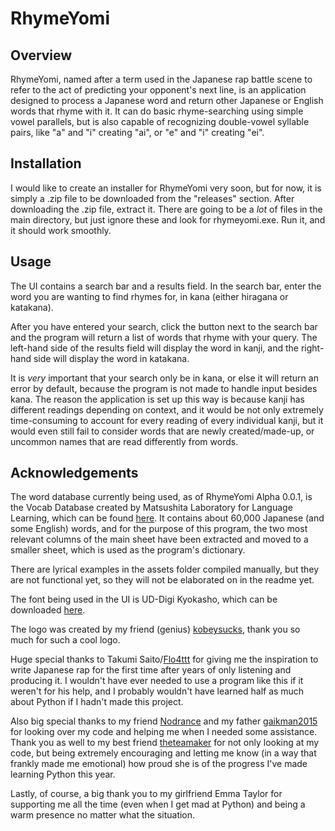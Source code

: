 
# RhymeYomi





## Overview

RhymeYomi, named after a term used in the Japanese rap battle scene to refer to the act of predicting your opponent's next line, is an application designed to process a Japanese word and return other Japanese or English words that rhyme with it. It can do basic rhyme-searching using simple vowel parallels, but is also capable of recognizing double-vowel syllable pairs, like "a" and "i" creating "ai", or "e" and "i" creating "ei".

## Installation

I would like to create an installer for RhymeYomi very soon, but for now, it is simply a .zip file to be downloaded from the "releases" section. After downloading the .zip file, extract it. There are going to be a *lot* of files in the main directory, but just ignore these and look for rhymeyomi.exe. Run it, and it should work smoothly.
    
## Usage

The UI contains a search bar and a results field. In the search bar, enter the word you are wanting to find rhymes for, in kana (either hiragana or katakana). 

After you have entered your search, click the button next to the search bar and the program will return a list of words that rhyme with your query. The left-hand side of the results field will display the word in kanji, and the right-hand side will display the word in katakana.

It is *very* important that your search only be in kana, or else it will return an error by default, because the program is not made to handle input besides kana. The reason the application is set up this way is because kanji has different readings depending on context, and it would be not only extremely time-consuming to account for every reading of every individual kanji, but it would even still fail to consider words that are newly created/made-up, or uncommon names that are read differently from words.


## Acknowledgements

The word database currently being used, as of RhymeYomi Alpha 0.0.1, is the Vocab Database created by Matsushita Laboratory for Language Learning, which can be found [here](http://www17408ui.sakura.ne.jp/tatsum/database.html). It contains about 60,000 Japanese (and some English) words, and for the purpose of this program, the two most relevant columns of the main sheet have been extracted and moved to a smaller sheet, which is used as the program's dictionary.

There are lyrical examples in the assets folder compiled manually, but they are not functional yet, so they will not be elaborated on in the readme yet.

The font being used in the UI is UD-Digi Kyokasho, which can be downloaded [here](https://eng.m.fontke.com/font/24526460/download/).

The logo was created by my friend (genius) [kobeysucks](https://www.instagram.com/kobeysucks/), thank you so much for such a cool logo.

Huge special thanks to Takumi Saito/[Flo4ttt](https://soundcloud.com/flo4ttt) for giving me the inspiration to write Japanese rap for the first time after years of only listening and producing it. I wouldn't have ever needed to use a program like this if it weren't for his help, and I probably wouldn't have learned half as much about Python if I hadn't made this project. 

Also big special thanks to my friend [Nodrance](https://github.com/Nodrance) and my father [gaikman2015](https://github.com/gaikman2015) for looking over my code and helping me when I needed some assistance. Thank you as well to my best friend [theteamaker](https://github.com/theteamaker) for not only looking at my code, but being extremely encouraging and letting me know (in a way that frankly made me emotional) how proud she is of the progress I've made learning Python this year. 

Lastly, of course, a big thank you to my girlfriend Emma Taylor for supporting me all the time (even when I get mad at Python) and being a warm presence no matter what the situation.

